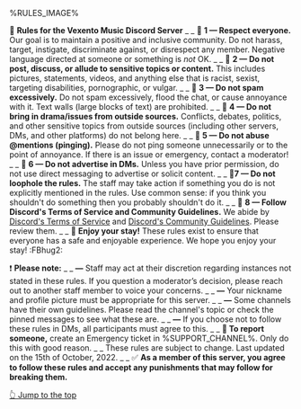 %RULES_IMAGE%

:large_blue_diamond:  __**Rules for the Vexento Music Discord Server**__
_ _
:small_blue_diamond: **1 — Respect everyone.**
Our goal is to maintain a positive and inclusive community. Do not harass, target, instigate, discriminate against, or disrespect any member. Negative language directed at someone or something is *not* OK.
_ _
:small_blue_diamond: **2 — Do not post, discuss, or allude to sensitive topics or content.**
This includes pictures, statements, videos, and anything else that is racist, sexist, targeting disabilities, pornographic, or vulgar. 
_ _
:small_blue_diamond: **3 — Do not spam excessively.**
Do not spam excessively, flood the chat, or cause annoyance with it. Text walls (large blocks of text) are prohibited.
_ _
:small_blue_diamond: **4 — Do not bring in drama/issues from outside sources.**
Conflicts, debates, politics, and other sensitive topics from outside sources (including other servers, DMs, and other platforms) do not belong here.
_ _
:small_blue_diamond: **5 — Do not abuse @mentions (pinging).**
Please do not ping someone unnecessarily or to the point of annoyance. If there is an issue or emergency, contact a moderator!
_ _
:small_blue_diamond: **6 — Do not advertise in DMs.**
Unless you have prior permission, do not use direct messaging to advertise or solicit content.
_ _
:small_blue_diamond:**7 — Do not loophole the rules.**
The staff may take action if something you do is not explicitly mentioned in the rules. Use common sense: if you think you shouldn't do something then you probably shouldn't do it.
_ _
:small_blue_diamond: **8 — Follow Discord's Terms of Service and Community Guidelines.**
We abide by [Discord's Terms of Service](https://discord.com/terms) and [Discord's Community Guidelines](https://discord.com/guidelines). Please review them.
_ _
:small_orange_diamond: **Enjoy your stay!**
These rules exist to ensure that everyone has a safe and enjoyable experience. We hope you enjoy your stay! :FBhug2:

:exclamation: **Please note:**
_ _
**—** Staff may act at their discretion regarding instances not stated in these rules. If you question a moderator’s decision, please reach out to another staff member to voice your concerns.
_ _
**—** Your nickname and profile picture must be appropriate for this server.
_ _
**—** Some channels have their own guidelines. Please read the channel's topic or check the pinned messages to see what these are.
_ _
**—** If you choose not to follow these rules in DMs, all participants must agree to this.
_ _
**:rotating_light:  To report someone,** create an Emergency ticket in %SUPPORT_CHANNEL%. Only do this with good reason.
_ _
These rules are subject to change. Last updated on the 15th of October, 2022.
_ _
:white_check_mark:  **As a member of this server, you agree to follow these rules and accept any punishments that may follow for breaking them.**

[👆 Jump to the top](%JUMP_TO_TOP%)